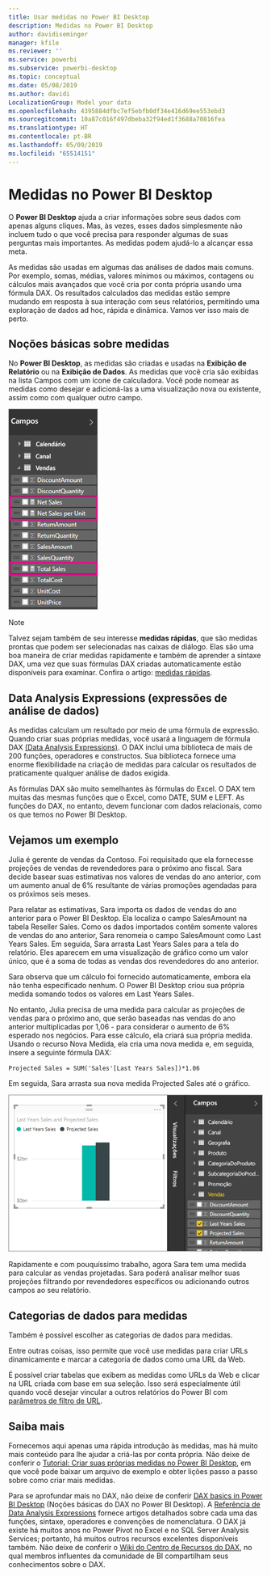 ```yaml
---
title: Usar medidas no Power BI Desktop
description: Medidas no Power BI Desktop
author: davidiseminger
manager: kfile
ms.reviewer: ''
ms.service: powerbi
ms.subservice: powerbi-desktop
ms.topic: conceptual
ms.date: 05/08/2019
ms.author: davidi
LocalizationGroup: Model your data
ms.openlocfilehash: 4395884dfbc7ef5ebfb0df34e416d69ee553ebd3
ms.sourcegitcommit: 10a87c016f497dbeba32f94ed1f3688a70816fea
ms.translationtype: HT
ms.contentlocale: pt-BR
ms.lasthandoff: 05/09/2019
ms.locfileid: "65514151"
---
```

# <a name="measures-in-power-bi-desktop"></a>Medidas no Power BI Desktop

O **Power BI Desktop** ajuda a criar informações sobre seus dados com apenas alguns cliques. Mas, às vezes, esses dados simplesmente não incluem tudo o que você precisa para responder algumas de suas perguntas mais importantes. As medidas podem ajudá-lo a alcançar essa meta.

As medidas são usadas em algumas das análises de dados mais comuns. Por exemplo, somas, médias, valores mínimos ou máximos, contagens ou cálculos mais avançados que você cria por conta própria usando uma fórmula DAX. Os resultados calculados das medidas estão sempre mudando em resposta à sua interação com seus relatórios, permitindo uma exploração de dados ad hoc, rápida e dinâmica. Vamos ver isso mais de perto.

## <a name="understanding-measures"></a>Noções básicas sobre medidas

No **Power BI Desktop**, as medidas são criadas e usadas na **Exibição de Relatório** ou na **Exibição de Dados**. As medidas que você cria são exibidas na lista Campos com um ícone de calculadora. Você pode nomear as medidas como desejar e adicioná-las a uma visualização nova ou existente, assim como com qualquer outro campo.

![](media/desktop-measures/measuresinpbid_measinfieldlist.png)

> [!NOTE]
> Talvez sejam também de seu interesse **medidas rápidas**, que são medidas prontas que podem ser selecionadas nas caixas de diálogo. Elas são uma boa maneira de criar medidas rapidamente e também de aprender a sintaxe DAX, uma vez que suas fórmulas DAX criadas automaticamente estão disponíveis para examinar. Confira o artigo: [medidas rápidas](desktop-quick-measures.md).
> 
> 

## <a name="data-analysis-expressions"></a>Data Analysis Expressions (expressões de análise de dados)

As medidas calculam um resultado por meio de uma fórmula de expressão. Quando criar suas próprias medidas, você usará a linguagem de fórmula DAX [(Data Analysis Expressions)](https://msdn.microsoft.com/library/gg413422.aspx). O DAX inclui uma biblioteca de mais de 200 funções, operadores e constructos. Sua biblioteca fornece uma enorme flexibilidade na criação de medidas para calcular os resultados de praticamente qualquer análise de dados exigida.

As fórmulas DAX são muito semelhantes às fórmulas do Excel. O DAX tem muitas das mesmas funções que o Excel, como DATE, SUM e LEFT. As funções do DAX, no entanto, devem funcionar com dados relacionais, como os que temos no Power BI Desktop.

## <a name="lets-look-at-an-example"></a>Vejamos um exemplo
Julia é gerente de vendas da Contoso. Foi requisitado que ela fornecesse projeções de vendas de revendedores para o próximo ano fiscal. Sara decide basear suas estimativas nos valores de vendas do ano anterior, com um aumento anual de 6% resultante de várias promoções agendadas para os próximos seis meses.

Para relatar as estimativas, Sara importa os dados de vendas do ano anterior para o Power BI Desktop. Ela localiza o campo SalesAmount na tabela Reseller Sales. Como os dados importados contêm somente valores de vendas do ano anterior, Sara renomeia o campo SalesAmount como Last Years Sales. Em seguida, Sara arrasta Last Years Sales para a tela do relatório. Eles aparecem em uma visualização de gráfico como um valor único, que é a soma de todas as vendas dos revendedores do ano anterior.

Sara observa que um cálculo foi fornecido automaticamente, embora ela não tenha especificado nenhum. O Power BI Desktop criou sua própria medida somando todos os valores em Last Years Sales.

No entanto, Julia precisa de uma medida para calcular as projeções de vendas para o próximo ano, que serão baseadas nas vendas do ano anterior multiplicadas por 1,06 - para considerar o aumento de 6% esperado nos negócios. Para esse cálculo, ela criará sua própria medida. Usando o recurso Nova Medida, ela cria uma nova medida e, em seguida, insere a seguinte fórmula DAX:

    Projected Sales = SUM('Sales'[Last Years Sales])*1.06

Em seguida, Sara arrasta sua nova medida Projected Sales até o gráfico.

![](media/desktop-measures/measuresinpbid_lastyearsales.png)

Rapidamente e com pouquíssimo trabalho, agora Sara tem uma medida para calcular as vendas projetadas. Sara poderá analisar melhor suas projeções filtrando por revendedores específicos ou adicionando outros campos ao seu relatório.

## <a name="data-categories-for-measures"></a>Categorias de dados para medidas

Também é possível escolher as categorias de dados para medidas. 

Entre outras coisas, isso permite que você use medidas para criar URLs dinamicamente e marcar a categoria de dados como uma URL da Web. 

É possível criar tabelas que exibem as medidas como URLs da Web e clicar na URL criada com base em sua seleção. Isso será especialmente útil quando você desejar vincular a outros relatórios do Power BI com [parâmetros de filtro de URL](service-url-filters.md).

## <a name="learn-more"></a>Saiba mais
Fornecemos aqui apenas uma rápida introdução às medidas, mas há muito mais conteúdo para lhe ajudar a criá-las por conta própria. Não deixe de conferir o [Tutorial: Criar suas próprias medidas no Power BI Desktop](desktop-tutorial-create-measures.md), em que você pode baixar um arquivo de exemplo e obter lições passo a passo sobre como criar mais medidas.  

Para se aprofundar mais no DAX, não deixe de conferir [DAX basics in Power BI Desktop](desktop-quickstart-learn-dax-basics.md) (Noções básicas do DAX no Power BI Desktop). A [Referência de Data Analysis Expressions](https://msdn.microsoft.com/library/gg413422.aspx) fornece artigos detalhados sobre cada uma das funções, sintaxe, operadores e convenções de nomenclatura. O DAX já existe há muitos anos no Power Pivot no Excel e no SQL Server Analysis Services; portanto, há muitos outros recursos excelentes disponíveis também. Não deixe de conferir o [Wiki do Centro de Recursos do DAX](http://social.technet.microsoft.com/wiki/contents/articles/1088.dax-resource-center.aspx), no qual membros influentes da comunidade de BI compartilham seus conhecimentos sobre o DAX.



